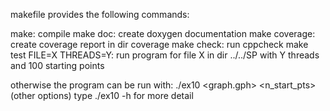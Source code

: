 makefile provides the following commands:

make: compile
make doc: create doxygen documentation
make coverage: create coverage report in dir coverage
make check: run cppcheck
make test FILE=X THREADS=Y: run program for file X in dir ../../SP with Y threads and 100 starting points

otherwise the program can be run with: ./ex10 <graph.gph> <n_start_pts> (other options)
type ./ex10 -h for more detail
